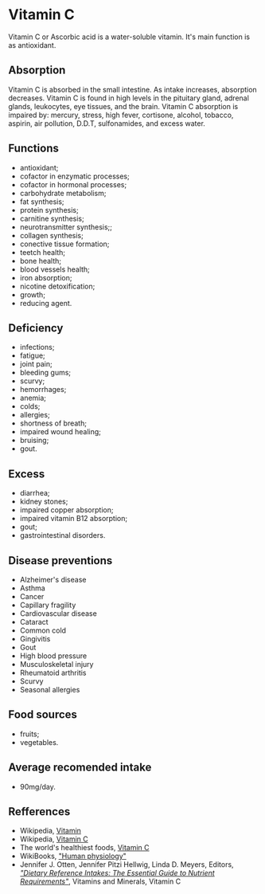 # Vitamin C
Vitamin C or Ascorbic acid is a water-soluble vitamin. It's main function is as antioxidant.

## Absorption
Vitamin C is absorbed in the small intestine. As intake increases, absorption decreases. Vitamin C is found in high levels 
in the pituitary gland, adrenal glands, leukocytes, eye tissues, and the brain.
Vitamin C absorption is impaired by: mercury, stress, high fever, cortisone, alcohol, tobacco, aspirin, air pollution, D.D.T, sulfonamides, and excess water.

## Functions
- antioxidant;
- cofactor in enzymatic processes;
- cofactor in hormonal processes;
- carbohydrate metabolism;
- fat synthesis;
- protein synthesis;
- carnitine synthesis;
- neurotransmitter synthesis;;
- collagen synthesis;
- conective tissue formation;
- teetch health;
- bone health;
- blood vessels health;
- iron absorption;
- nicotine detoxification;
- growth;
- reducing agent.

## Deficiency
- infections;
- fatigue;
- joint pain;
- bleeding gums;
- scurvy;
- hemorrhages;
- anemia;
- colds;
- allergies;
- shortness of breath;
- impaired wound healing;
- bruising;
- gout.

## Excess
- diarrhea;
- kidney stones;
- impaired copper absorption;
- impaired vitamin B12 absorption;
- gout;
- gastrointestinal disorders.

## Disease preventions
- Alzheimer's disease
- Asthma
- Cancer 
- Capillary fragility
- Cardiovascular disease
- Cataract
- Common cold
- Gingivitis
- Gout
- High blood pressure
- Musculoskeletal injury
- Rheumatoid arthritis
- Scurvy
- Seasonal allergies

## Food sources
- fruits;
- vegetables.

## Average recomended intake
- 90mg/day.

## Refferences
- Wikipedia, [Vitamin](https://en.wikipedia.org/wiki/Vitamin)
- Wikipedia, [Vitamin C](https://en.wikipedia.org/wiki/Vitamin_C)
- The world's healthiest foods, [Vitamin C](http://www.whfoods.com/genpage.php?tname=nutrient&dbid=109)
- WikiBooks, ["Human physiology"](https://en.wikibooks.org/wiki/Human_Physiology/Nutrition#Vitamins)
- Jennifer J. Otten, Jennifer Pitzi Hellwig, Linda D. Meyers, Editors, [_"Dietary Reference Intakes: The Essential Guide to Nutrient Requirements"_](https://www.amazon.com/Dietary-Reference-Intakes-Essential-Requirements/dp/0309157420), Vitamins and Minerals, Vitamin C